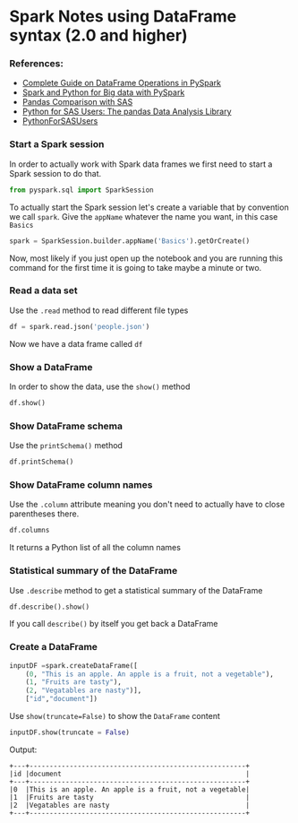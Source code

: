 # Spark Notes using DataFrame syntax (2.0 and higher)

### References:
- [ Complete Guide on DataFrame Operations in PySpark](https://www.analyticsvidhya.com/blog/2016/10/spark-dataframe-and-operations/)
- [Spark and Python for Big data with PySpark](https://www.udemy.com/spark-and-python-for-big-data-with-pyspark/)
- [ Pandas Comparison with SAS](http://pandas-docs.github.io/pandas-docs-travis/comparison_with_sas.html)
 - [Python for SAS Users: The pandas Data Analysis Library](https://blog.dominodatalab.com/pandas-for-sas-users-part-1/)
  - [PythonForSASUsers](http://nbviewer.jupyter.org/github/RandyBetancourt/PythonForSASUsers/tree/master)
### Start a Spark session
In order to actually work with Spark data frames we first need to start a Spark session to do that.
```python
from pyspark.sql import SparkSession
```
To actually start the Spark session let's create a variable that by convention we call `spark`. Give the `appName` whatever the name you want, in this case  `Basics`
```python
spark = SparkSession.builder.appName('Basics').getOrCreate()
```
Now, most likely if you just open up the notebook and you are running this command for the first time it is going to take maybe a minute or two.
### Read a data set
Use the `.read` method to read different file types
```python
df = spark.read.json('people.json')
```
Now we have a data frame called `df`
### Show a DataFrame
In order to show the data, use the `show()` method
```python
df.show()
```
###  Show DataFrame schema
Use the `printSchema()` method
```python
df.printSchema()
```
### Show DataFrame column names
Use the `.column`  attribute meaning you don't need to actually have to close parentheses there.
```python
df.columns
```
It returns a Python list of all the column names
### Statistical summary of the DataFrame
Use `.describe` method to get a statistical summary of the DataFrame
```python
df.describe().show()
```
If you call `describe()` by itself you get back a DataFrame
### Create a DataFrame

```python
inputDF =spark.createDataFrame([
    (0, "This is an apple. An apple is a fruit, not a vegetable"),
    (1, "Fruits are tasty"),
    (2, "Vegatables are nasty")],
    ["id","document"])
```
Use `show(truncate=False)` to show the `DataFrame` content
```python
inputDF.show(truncate = False)
```
Output:
```
+---+------------------------------------------------------+
|id |document                                              |
+---+------------------------------------------------------+
|0  |This is an apple. An apple is a fruit, not a vegetable|
|1  |Fruits are tasty                                      |
|2  |Vegatables are nasty                                  |
+---+------------------------------------------------------+
```
<!--stackedit_data:
eyJoaXN0b3J5IjpbODA5MDgxODE5LDQxNjY0MjA4NSw3NDExMT
IxODgsLTEyODEwNzYwMTEsLTc0MjM1OTAzNiwxMjc5NzMyNTU2
LDIxMTA5OTM3NDAsNDQxMjQ2MTQ3LDE5NzU0NjA0MjIsNDYxND
g5Njg0XX0=
-->